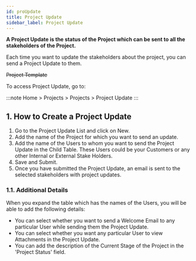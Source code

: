 ```yaml
---
id: proUpdate
title: Project Update
sidebar_label: Project Update
---
```


**A Project Update is the status of the Project which can be sent to all the stakeholders of the Project.**

Each time you want to update the stakeholders about the project, you can send a Project Update to them.

~~Project Template~~

To access Project Update, go to:

:::note
Home > Projects > Projects > Project Update
:::

## 1. How to Create a Project Update

1. Go to the Project Update List and click on New.
1. Add the name of the Project for which you want to send an update.
1. Add the name of the Users to whom you want to send the Project Update in the Child Table. These Users could be your Customers or any other Internal or External Stake Holders.
1. Save and Submit.
1. Once you have submitted the Project Update, an email is sent to the selected stakeholders with project updates.

### 1.1. Additional Details

When you expand the table which has the names of the Users, you will be able to add the following details:

- You can select whether you want to send a Welcome Email to any particular User while sending them the Project Update.
- You can select whether you want any particular User to view Attachments in the Project Update.
- You can add the description of the Current Stage of the Project in the 'Project Status' field.
